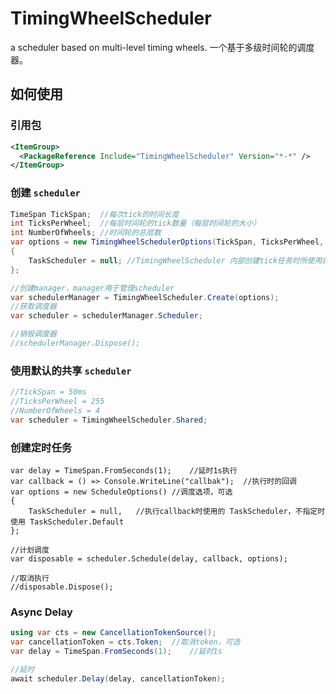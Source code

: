 ﻿# TimingWheelScheduler

a scheduler based on multi-level timing wheels. 一个基于多级时间轮的调度器。

## 如何使用

### 引用包

```xml
<ItemGroup>
  <PackageReference Include="TimingWheelScheduler" Version="*-*" />
</ItemGroup>
```

### 创建 `scheduler`
```C#
TimeSpan TickSpan;  //每次tick的时间长度
int TicksPerWheel;  //每层时间轮的tick数量（每层时间轮的大小）
int NumberOfWheels; //时间轮的总层数
var options = new TimingWheelSchedulerOptions(TickSpan, TicksPerWheel, NumberOfWheels)
{
    TaskScheduler = null; //TimingWheelScheduler 内部创建tick任务时所使用的 TaskScheduler，不指定时使用 TaskScheduler.Default
};

//创建manager，manager用于管理scheduler
var schedulerManager = TimingWheelScheduler.Create(options);
//获取调度器
var scheduler = schedulerManager.Scheduler;

//销毁调度器
//schedulerManager.Dispose();
```

### 使用默认的共享 `scheduler`
```C#
//TickSpan = 50ms
//TicksPerWheel = 255
//NumberOfWheels = 4 
var scheduler = TimingWheelScheduler.Shared;
```

### 创建定时任务
```
var delay = TimeSpan.FromSeconds(1);    //延时1s执行
var callback = () => Console.WriteLine("callbak");  //执行时的回调
var options = new ScheduleOptions() //调度选项，可选
{
    TaskScheduler = null,   //执行callback时使用的 TaskScheduler，不指定时使用 TaskScheduler.Default
};

//计划调度
var disposable = scheduler.Schedule(delay, callback, options);

//取消执行
//disposable.Dispose();
```

### Async Delay
```C#
using var cts = new CancellationTokenSource();
var cancellationToken = cts.Token;  //取消token，可选
var delay = TimeSpan.FromSeconds(1);    //延时1s

//延时
await scheduler.Delay(delay, cancellationToken);
```
